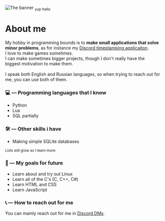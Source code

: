![The banner](https://github.com/Miniuss/Miniuss/assets/147941256/de77ae36-882d-4ad7-a866-ddd15ed450ff)
<sub>yup hello</sub>

# About me

My hobby in programming bounds is to **make small applications that solve minor problems**, as for instance my [Discord timestamping applicaiton](https://github.com/Miniuss/DiscordTimestamper).\
I love to make games sometimes.\
I can make sometimes bigger projects, though I don't really have the biggest motivation to make them.\
\
I speak both English and Russian languages, so when trying to reach out for me, you can use both of them.

### 💻 — Programming languages that I know
- Python
- Lua
- SQL partially

### 🛠️ — Other skills i have
- Making simple SQLite databases

<sub>Lists will grow as I learn more</sub>

### 🎯 — My goals for future
- Learn about and try out Linux
- Learn all of the C's (C, C++, C#)
- Learn HTML and CSS
- Learn JavaScript

### 📞 — How to reach out for me
You can mainly reach out for me in [Discord DMs](https://discord.com/users/1220251742630051940).
